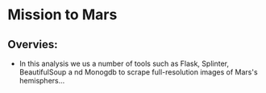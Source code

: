 # Mission to Mars

## Overvies:
- In this analysis we us a number of tools such as Flask, Splinter, BeautifulSoup a nd Monogdb to scrape full-resolution images of Mars's hemisphers...
